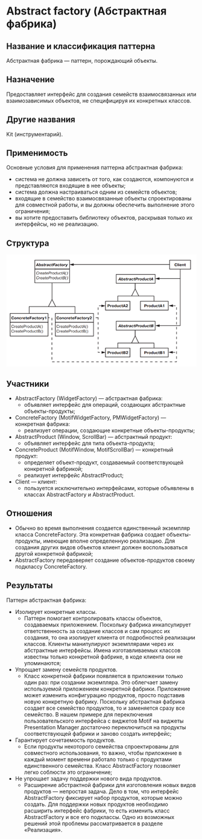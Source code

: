 # Abstract factory (Абстрактная фабрика)

## Название и классификация паттерна

Абстрактная фабрика — паттерн, порождающий объекты.

## Назначение

Предоставляет интерфейс для создания семейств взаимосвязанных или
взаимозависимых объектов, не специфицируя их конкретных классов.

## Другие названия

Kit (инструментарий).

## Применимость

Основные условия для применения паттерна абстрактная фабрика:
- система не должна зависеть от того, как создаются, компонуются и представляются входящие в нее объекты;
- система должна настраиваться одним из семейств объектов;
- входящие в семейство взаимосвязанные объекты спроектированы для совместной работы, и вы должны обеспечить выполнение
этого ограничения;
- вы хотите предоставить библиотеку объектов, раскрывая только их интерфейсы, но не реализацию.

## Структура

![Структура](./img/structure.png)

## Участники

- AbstractFactory (WidgetFactory) — абстрактная фабрика:
  - объявляет интерфейс для операций, создающих абстрактные объекты-продукты;
- ConcreteFactory (MotifWidgetFactory, PMWidgetFactory) — конкретная
фабрика:
  - реализует операции, создающие конкретные объекты-продукты;
- AbstractProduct (Window, ScrollBar) — абстрактный продукт:
  - объявляет интерфейс для типа объекта-продукта;
- ConcreteProduct (MotifWindow, MotifScrollBar) — конкретный продукт:
  - определяет объект-продукт, создаваемый соответствующей конкретной фабрикой;
  - реализует интерфейс AbstractProduct;
- Client — клиент:
  - пользуется исключительно интерфейсами, которые объявлены в классах AbstractFactory и AbstractProduct.
## Отношения

- Обычно во время выполнения создается единственный экземпляр класса ConcreteFactory. Эта конкретная фабрика создает
объекты-продукты, имеющие вполне определенную реализацию. Для создания других
  видов объектов клиент должен воспользоваться другой конкретной фабрикой;
-  AbstractFactory передоверяет создание объектов-продуктов своему подклассу ConcreteFactory.

## Результаты

Паттерн абстрактная фабрика:
- Изолирует конкретные классы.
  - Паттерн помогает контролировать классы объектов, создаваемых приложением. Поскольку фабрика инкапсулирует
    ответственность за создание классов и сам процесс их создания, то она изолирует клиента от подробностей реализации
    классов. Клиенты манипулируют экземплярами через их абстрактные интерфейсы. Имена изготавливаемых классов известны
    только конкретной фабрике, в коде клиента они не упоминаются;
- Упрощает замену семейств продуктов.
  - Класс конкретной фабрики появляется в приложении только один раз: при создании экземпляра. Это облегчает замену
    используемой приложением конкретной фабрики. Приложение может изменить конфигурацию продуктов, просто подставив
    новую конкретную фабрику. Поскольку абстрактная фабрика создает все семейство продуктов, то и заменяется сразу все
    семейство. В нашем примере для переключения пользовательского интерфейса с виджетов Motif на виджеты Presentation
    Manager достаточно переключиться на продукты соответствующей фабрики и заново создать интерфейс;
- Гарантирует сочетаемость продуктов.
  - Если продукты некоторого семейства спроектированы для совместного использования, то важно, чтобы приложение в каждый
    момент времени работало только с продуктами единственного семейства. Класс AbstractFactory позволяет легко соблюсти
    это ограничение;
- Не упрощает задачу поддержки нового вида продуктов.
  - Расширение абстрактной фабрики для изготовления новых видов продуктов — непростая задача. Дело в том, что интерфейс
    AbstractFactory фиксирует набор продуктов, которые можно создать. Для поддержки новых продуктов необходимо расширить
    интерфейс фабрики, то есть изменить класс AbstractFactory и все его подклассы. Одно из возможных решений этой проблемы
    рассматривается в разделе «Реализация».